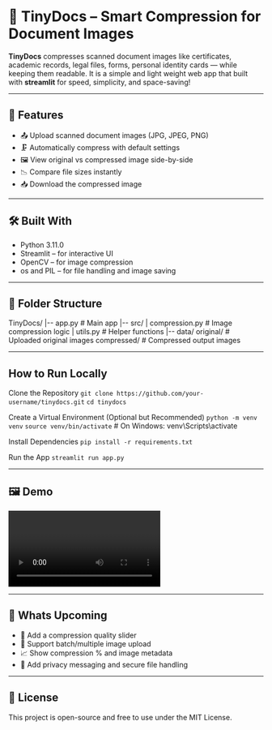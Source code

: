 # 📄 TinyDocs – Smart Compression for Document Images
**TinyDocs** compresses scanned document images like certificates, academic records, legal files, forms, personal identity cards — while keeping them readable. It is a simple and light weight web app that built with **streamlit** for speed, simplicity, and space-saving!

---

## 🚀 Features
- 📤 Upload scanned document images (JPG, JPEG, PNG)
- 🗜️ Automatically compress with default settings
- 🖼️ View original vs compressed image side-by-side
- 📉 Compare file sizes instantly
- 📥 Download the compressed image

---

## 🛠️ Built With
- Python 3.11.0
- Streamlit – for interactive UI
- OpenCV – for image compression
- os and PIL – for file handling and image saving

---

## 📂 Folder Structure
TinyDocs/
|-- app.py                  # Main app
|-- src/
|    compression.py         # Image compression logic
|    utils.py               # Helper functions
|-- data/
     original/              # Uploaded original images
     compressed/            # Compressed output images

---

## How to Run Locally

Clone the Repository
`git clone https://github.com/your-username/tinydocs.git`
`cd tinydocs`

Create a Virtual Environment (Optional but Recommended)
`python -m venv venv`
`source venv/bin/activate`  # On Windows: venv\Scripts\activate

Install Dependencies
`pip install -r requirements.txt`

Run the App
`streamlit run app.py`

---

## 🖼️ Demo
<video></video>

---

## 📌 Whats Upcoming
- 🔧 Add a compression quality slider
- 📂 Support batch/multiple image upload
- 📈 Show compression % and image metadata
- 🔐 Add privacy messaging and secure file handling

---

## 📃 License
This project is open-source and free to use under the MIT License.